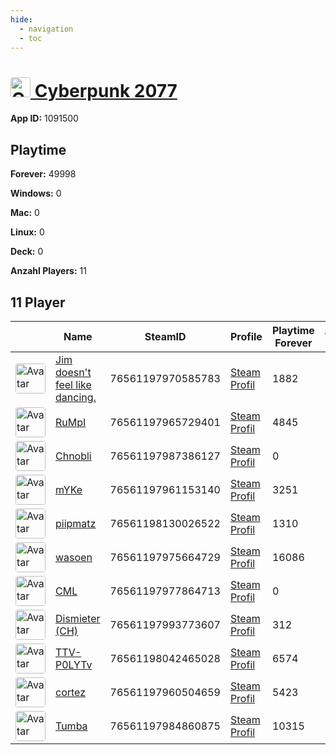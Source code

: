 ```yaml
---
hide:
  - navigation
  - toc
---
```

#  <a href="https://steamdb.info/app/1091500"><img src="https://media.steampowered.com/steamcommunity/public/images/apps/1091500/42b9b33fa0f0d997beb299c6157592a8fe7d8f68.jpg" alt="Cyberpunk 2077" style="width:32px;height:32px;border-radius:4px;" /> Cyberpunk 2077</a>

**App ID:** 1091500

## Playtime

**Forever:** 49998

**Windows:** 0

**Mac:** 0

**Linux:** 0

**Deck:** 0

**Anzahl Players:** 11
## 11 Player

<table id="charts-table" class="display" style="width:100%">
            <thead>
                <tr>
                    <th></th>
                    <th>Name</th>
                    <th>SteamID</th>
                    <th>Profile</th>
                    <th>Playtime Forever</th>
                    <th>Windows</th>
                    <th>Mac</th>
                    <th>Linux</th>
                    <th>Deck</th>
                    <th>Last Played</th>
                    <th>Playtime 2 Weeks</th>
                </tr>
            </thead>
            <tbody>
        <tr>
<td><a href="https://steamcommunity.com/profiles/76561197970585783/" target="_blank"><img src="https://avatars.steamstatic.com/7815f1938354e9b2a63e079fd40874c826340230_full.jpg" alt="Avatar" style="width:48px;height:48px;border-radius:4px;"></a></td><td><a href="/player/76561197970585783">Jim doesn't feel like dancing.</a></td><td>76561197970585783</td><td><a href="https://steamcommunity.com/profiles/76561197970585783/" target="_blank">Steam Profil</a></td><td>1882</td><td>0</td><td>0</td><td>0</td><td>0</td><td>0</td><td></td></tr>
<tr>
<td><a href="https://steamcommunity.com/profiles/76561197965729401/" target="_blank"><img src="https://avatars.steamstatic.com/3f006227f5d26fb37941b0a23adb7fafc72530ad_full.jpg" alt="Avatar" style="width:48px;height:48px;border-radius:4px;"></a></td><td><a href="/player/76561197965729401">RuMpI</a></td><td>76561197965729401</td><td><a href="https://steamcommunity.com/profiles/76561197965729401/" target="_blank">Steam Profil</a></td><td>4845</td><td>0</td><td>0</td><td>0</td><td>0</td><td>0</td><td></td></tr>
<tr>
<td><a href="https://steamcommunity.com/profiles/76561197987386127/" target="_blank"><img src="https://avatars.steamstatic.com/3141d19096a1e3bfb9163590d1aee7a277a408ee_full.jpg" alt="Avatar" style="width:48px;height:48px;border-radius:4px;"></a></td><td><a href="/player/76561197987386127">Chnobli</a></td><td>76561197987386127</td><td><a href="https://steamcommunity.com/profiles/76561197987386127/" target="_blank">Steam Profil</a></td><td>0</td><td>0</td><td>0</td><td>0</td><td>0</td><td>0</td></tr>
<tr>
<td><a href="https://steamcommunity.com/profiles/76561197961153140/" target="_blank"><img src="https://avatars.steamstatic.com/d5ef05cf3cb3602d3fe15216cf663b753c3b5b25_full.jpg" alt="Avatar" style="width:48px;height:48px;border-radius:4px;"></a></td><td><a href="/player/76561197961153140">mYKe</a></td><td>76561197961153140</td><td><a href="https://steamcommunity.com/profiles/76561197961153140/" target="_blank">Steam Profil</a></td><td>3251</td><td>0</td><td>0</td><td>0</td><td>0</td><td>0</td><td></td></tr>
<tr>
<td><a href="https://steamcommunity.com/id/piipmatz_ch/" target="_blank"><img src="https://avatars.steamstatic.com/d80dda23bd7aac56321ff3e591ac4ad9cdee53e6_full.jpg" alt="Avatar" style="width:48px;height:48px;border-radius:4px;"></a></td><td><a href="/player/76561198130026522">piipmatz</a></td><td>76561198130026522</td><td><a href="https://steamcommunity.com/id/piipmatz_ch/" target="_blank">Steam Profil</a></td><td>1310</td><td>0</td><td>0</td><td>0</td><td>0</td><td>0</td><td></td></tr>
<tr>
<td><a href="https://steamcommunity.com/id/wasoen/" target="_blank"><img src="https://avatars.steamstatic.com/8ee1103f621f0eae96cb5008ec3253703ac256ae_full.jpg" alt="Avatar" style="width:48px;height:48px;border-radius:4px;"></a></td><td><a href="/player/76561197975664729">wasoen</a></td><td>76561197975664729</td><td><a href="https://steamcommunity.com/id/wasoen/" target="_blank">Steam Profil</a></td><td>16086</td><td>0</td><td>0</td><td>0</td><td>0</td><td>0</td><td></td></tr>
<tr>
<td><a href="https://steamcommunity.com/profiles/76561197977864713/" target="_blank"><img src="https://avatars.steamstatic.com/a52dfe7d3ee19120d8b9b8722f269d6aeb35bd93_full.jpg" alt="Avatar" style="width:48px;height:48px;border-radius:4px;"></a></td><td><a href="/player/76561197977864713">CML</a></td><td>76561197977864713</td><td><a href="https://steamcommunity.com/profiles/76561197977864713/" target="_blank">Steam Profil</a></td><td>0</td><td>0</td><td>0</td><td>0</td><td>0</td><td>0</td></tr>
<tr>
<td><a href="https://steamcommunity.com/profiles/76561197993773607/" target="_blank"><img src="https://avatars.steamstatic.com/d83d70483792572cace3586b41ad5ed65779d2d6_full.jpg" alt="Avatar" style="width:48px;height:48px;border-radius:4px;"></a></td><td><a href="/player/76561197993773607">Dismieter (CH)</a></td><td>76561197993773607</td><td><a href="https://steamcommunity.com/profiles/76561197993773607/" target="_blank">Steam Profil</a></td><td>312</td><td>0</td><td>0</td><td>0</td><td>0</td><td>0</td><td></td></tr>
<tr>
<td><a href="https://steamcommunity.com/id/SSEhArDcOrE/" target="_blank"><img src="https://avatars.steamstatic.com/95d8f1c00bbdc43e289e494f3dad027a6f930ac4_full.jpg" alt="Avatar" style="width:48px;height:48px;border-radius:4px;"></a></td><td><a href="/player/76561198042465028">TTV-P0LYTv</a></td><td>76561198042465028</td><td><a href="https://steamcommunity.com/id/SSEhArDcOrE/" target="_blank">Steam Profil</a></td><td>6574</td><td>0</td><td>0</td><td>0</td><td>0</td><td>0</td><td></td></tr>
<tr>
<td><a href="https://steamcommunity.com/profiles/76561197960504659/" target="_blank"><img src="https://avatars.steamstatic.com/99ee2e7af5120add107ab024259b1174c3374c95_full.jpg" alt="Avatar" style="width:48px;height:48px;border-radius:4px;"></a></td><td><a href="/player/76561197960504659">cortez</a></td><td>76561197960504659</td><td><a href="https://steamcommunity.com/profiles/76561197960504659/" target="_blank">Steam Profil</a></td><td>5423</td><td>0</td><td>0</td><td>0</td><td>0</td><td>0</td><td></td></tr>
<tr>
<td><a href="https://steamcommunity.com/profiles/76561197984860875/" target="_blank"><img src="https://avatars.steamstatic.com/897c109fd930143c3d84e2bd02d85f804f7d89a1_full.jpg" alt="Avatar" style="width:48px;height:48px;border-radius:4px;"></a></td><td><a href="/player/76561197984860875">Tumba</a></td><td>76561197984860875</td><td><a href="https://steamcommunity.com/profiles/76561197984860875/" target="_blank">Steam Profil</a></td><td>10315</td><td>0</td><td>0</td><td>0</td><td>0</td><td>0</td><td></td></tr>
</tbody>
</table>
